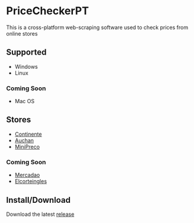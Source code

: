 # PriceCheckerPT

This is a cross-platform web-scraping software used to check prices from online stores

## Supported
- Windows
- Linux

### Coming Soon
- Mac OS

## Stores
- [Continente](https://www.continente.pt)
- [Auchan](https://www.auchan.pt)
- [MiniPreco](https://www.lojaonline.minipreco.pt)

### Coming Soon
- [Mercadao](https://mercadao.pt/store/pingo-doce)
- [Elcorteingles](https://www.elcorteingles.pt/supermercado)

## Install/Download
Download the latest [release](https://github.com/Htrap19/PriceCheckerPT/releases) 
